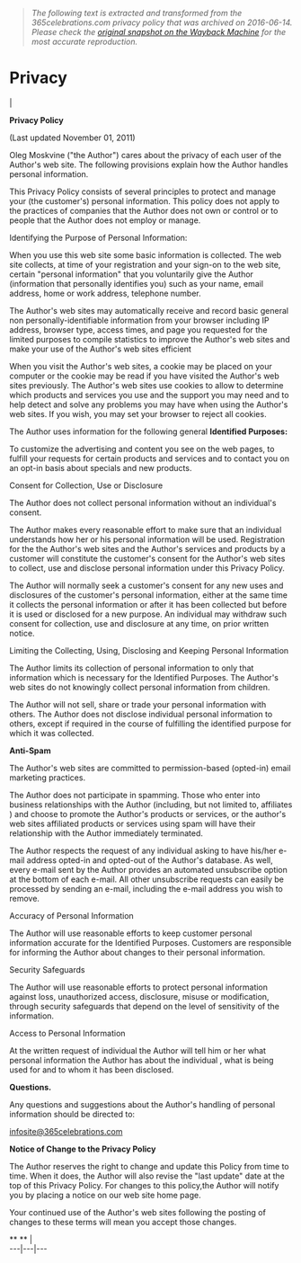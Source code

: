 > *The following text is extracted and transformed from the 365celebrations.com privacy policy that was archived on 2016-06-14. Please check the [original snapshot on the Wayback Machine](https://web.archive.org/web/20160614113100id_/http%3A//www.365celebrations.com/privacy.htm) for the most accurate reproduction.*

# Privacy

| 

**Privacy Policy**  


(Last updated November 01, 2011)

Oleg Moskvine ("the Author") cares about the privacy of each user of the Author's web site. The following provisions explain how the Author handles personal information.

This Privacy Policy consists of several principles to protect and manage your (the customer's) personal information. This policy does not apply to the practices of companies that the Author does not own or control or to people that the Author does not employ or manage.

Identifying the Purpose of Personal Information: 

When you use this web site some basic information is collected. The web site collects, at time of your registration and your sign-on to the web site, certain "personal information" that you voluntarily give the Author (information that personally identifies you) such as your name, email address, home or work address, telephone number.

The Author's web sites may automatically receive and record basic general non personally-identifiable information from your browser including IP address, browser type, access times, and page you requested for the limited purposes to compile statistics to improve the Author's web sites and make your use of the Author's web sites efficient 

When you visit the Author's web sites, a cookie may be placed on your computer or the cookie may be read if you have visited the Author's web sites previously. The Author's web sites use cookies to allow to determine which products and services you use and the support you may need and to help detect and solve any problems you may have when using the Author's web sites. If you wish, you may set your browser to reject all cookies.

The Author uses information for the following general **Identified Purposes:**

To customize the advertising and content you see on the web pages, to fulfill your requests for certain products and services and to contact you on an opt-in basis about specials and new products.

Consent for Collection, Use or Disclosure 

The Author does not collect personal information without an individual's consent. 

The Author makes every reasonable effort to make sure that an individual understands how her or his personal information will be used. Registration for the the Author's web sites and the Author's services and products by a customer will constitute the customer's consent for the Author's web sites to collect, use and disclose personal information under this Privacy Policy. 

The Author will normally seek a customer's consent for any new uses and disclosures of the customer's personal information, either at the same time it collects the personal information or after it has been collected but before it is used or disclosed for a new purpose. An individual may withdraw such consent for collection, use and disclosure at any time, on prior written notice.

Limiting the Collecting, Using, Disclosing and Keeping Personal Information 

The Author limits its collection of personal information to only that information which is necessary for the Identified Purposes. The Author's web sites do not knowingly collect personal information from children.

The Author will not sell, share or trade your personal information with others. The Author does not disclose individual personal information to others, except if required in the course of fulfilling the identified purpose for which it was collected.  


**Anti-Spam**

The Author's web sites are committed to permission-based (opted-in) email marketing practices.

The Author does not participate in spamming. Those who enter into business relationships with the Author (including, but not limited to, affiliates ) and choose to promote the Author's products or services, or the author's web sites affiliated products or services using spam will have their relationship with the Author immediately terminated. 

The Author respects the request of any individual asking to have his/her e-mail address opted-in and opted-out of the Author's database. As well, every e-mail sent by the Author provides an automated unsubscribe option at the bottom of each e-mail. All other unsubscribe requests can easily be processed by sending an e-mail, including the e-mail address you wish to remove.

Accuracy of Personal Information 

The Author will use reasonable efforts to keep customer personal information accurate for the Identified Purposes. Customers are responsible for informing the Author about changes to their personal information.

Security Safeguards 

The Author will use reasonable efforts to protect personal information against loss, unauthorized access, disclosure, misuse or modification, through security safeguards that depend on the level of sensitivity of the information. 

Access to Personal Information 

At the written request of individual the Author will tell him or her what personal information the Author has about the individual , what is being used for and to whom it has been disclosed.

**Questions.**

Any questions and suggestions about the Author's handling of personal information should be directed to:

infosite@365celebrations.com 

**Notice of Change to the Privacy Policy**

The Author reserves the right to change and update this Policy from time to time. When it does, the Author will also revise the "last update" date at the top of this Privacy Policy. For changes to this policy,the Author will notify you by placing a notice on our web site home page.

Your continued use of the Author's web sites following the posting of changes to these terms will mean you accept those changes.

** ** |   
---|---|---

